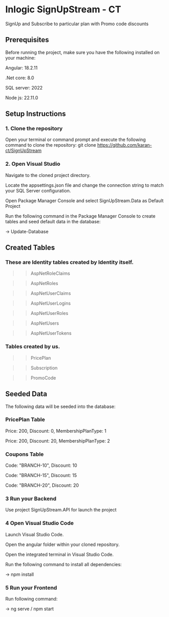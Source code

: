 # Inlogic SignUpStream - CT

SignUp and Subscribe to particular plan with Promo code discounts


## Prerequisites

Before running the project, make sure you have the following installed on your machine:

Angular: 18.2.11

.Net core: 8.0

SQL server: 2022

Node js: 22.11.0

## Setup Instructions

### 1. Clone the repository

Open your terminal or command prompt and execute the following command to clone the repository:
git clone https://github.com/karan-ct/SignUpStream

### 2. Open Visual Studio

Navigate to the cloned project directory.

Locate the appsettings.json file and change the connection string to match your SQL Server configuration.

Open Package Manager Console and select SignUpStream.Data as Default Project

Run the following command in the Package Manager Console to create tables and seed default data in the database:

-> Update-Database

## Created Tables

### These are Identity tables created by Identity itself.

> > AspNetRoleClaims

> > AspNetRoles

> > AspNetUserClaims

> > AspNetUserLogins

> > AspNetUserRoles

> > AspNetUsers

> > AspNetUserTokens

### Tables created by us.

> > PricePlan

> > Subscription

> > PromoCode

## Seeded Data

The following data will be seeded into the database:

### PricePlan Table

Price: 200, Discount: 0, MembershipPlanType: 1

Price: 200, Discount: 20, MembershipPlanType: 2

### Coupons Table

Code: "BRANCH-10", Discount: 10

Code: "BRANCH-15", Discount: 15

Code: "BRANCH-20", Discount: 20

### 3 Run your Backend

Use project SignUpStream.API for launch the project

### 4 Open Visual Studio Code

Launch Visual Studio Code.

Open the angular folder within your cloned repository.

Open the integrated terminal in Visual Studio Code.

Run the following command to install all dependencies:

-> npm install

### 5 Run your Frontend

Run following command:

-> ng serve / npm start